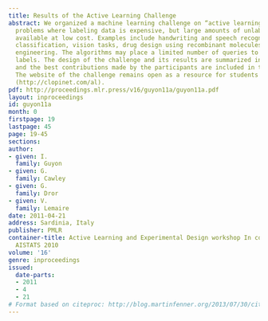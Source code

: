 ```yaml
---
title: Results of the Active Learning Challenge
abstract: We organized a machine learning challenge on “active learning”, addressing
  problems where labeling data is expensive, but large amounts of unlabeled data are
  available at low cost. Examples include handwriting and speech recognition, document
  classification, vision tasks, drug design using recombinant molecules and protein
  engineering. The algorithms may place a limited number of queries to get new sample
  labels. The design of the challenge and its results are summarized in this paper
  and the best contributions made by the participants are included in these proceedings.
  The website of the challenge remains open as a resource for students and researchers
  (http://clopinet.com/al).
pdf: http://proceedings.mlr.press/v16/guyon11a/guyon11a.pdf
layout: inproceedings
id: guyon11a
month: 0
firstpage: 19
lastpage: 45
page: 19-45
sections: 
author:
- given: I.
  family: Guyon
- given: G.
  family: Cawley
- given: G.
  family: Dror
- given: V.
  family: Lemaire
date: 2011-04-21
address: Sardinia, Italy
publisher: PMLR
container-title: Active Learning and Experimental Design workshop In conjunction with
  AISTATS 2010
volume: '16'
genre: inproceedings
issued:
  date-parts:
  - 2011
  - 4
  - 21
# Format based on citeproc: http://blog.martinfenner.org/2013/07/30/citeproc-yaml-for-bibliographies/
---
```

